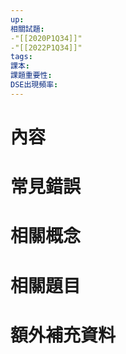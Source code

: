 ```yaml
---
up: 
相關試題: 
-"[[2020P1Q34]]"
-"[[2022P1Q34]]"
tags: 
課本: 
課題重要性: 
DSE出現頻率:
---
```

# 內容
# 常見錯誤
# 相關概念

# 相關題目
# 額外補充資料

